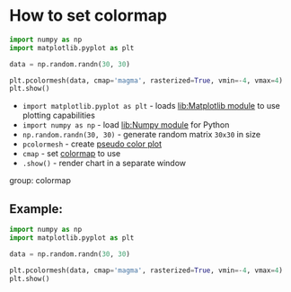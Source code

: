 # How to set colormap

```python
import numpy as np
import matplotlib.pyplot as plt

data = np.random.randn(30, 30)

plt.pcolormesh(data, cmap='magma', rasterized=True, vmin=-4, vmax=4)
plt.show()
```

- `import matplotlib.pyplot as plt` - loads [lib:Matplotlib module](python-matplotlib/how-to-install-matplotlib-python-lib-in-ubuntu-ubuntuversion) to use plotting capabilities
- `import numpy as np` - load [lib:Numpy module](/python-numpy/how-to-install-python-numpy-lib) for Python
- `np.random.randn(30, 30)` - generate random matrix `30x30` in size
- `pcolormesh` - create [pseudo color plot](https://matplotlib.org/3.5.0/api/_as_gen/matplotlib.pyplot.pcolormesh.html)
- `cmap` - set [colormap](https://matplotlib.org/3.5.0/tutorials/colors/colormaps.html) to use
- `.show()` - render chart in a separate window

group: colormap

## Example: 
```python
import numpy as np
import matplotlib.pyplot as plt

data = np.random.randn(30, 30)

plt.pcolormesh(data, cmap='magma', rasterized=True, vmin=-4, vmax=4)
plt.show()
```

